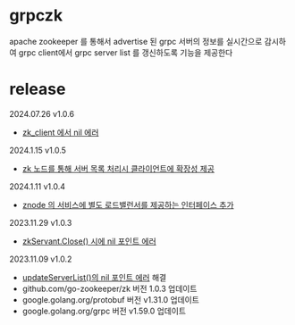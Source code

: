 # grpczk #
apache zookeeper 를 통해서 advertise 된 grpc 서버의 정보를 실시간으로 감시하여 grpc client에서 grpc server list 를 갱신하도록 기능을 제공한다

# release #

2024.07.26 v1.0.6
- [zk_client 에서 nil 에러](https://github.com/fatima-go/grpczk/issues/11)

2024.1.15 v1.0.5
- [zk 노드를 통해 서버 목록 처리시 클라이언트에 확장성 제공 ](https://github.com/fatima-go/grpczk/issues/9)

2024.1.11 v1.0.4
- [znode 의 서비스에 별도 로드밸런서를 제공하는 인터페이스 추가](https://github.com/fatima-go/grpczk/issues/6)

2023.11.29 v1.0.3
- [zkServant.Close() 시에 nil 포인트 에러](https://github.com/fatima-go/grpczk/issues/3)

2023.11.09 v1.0.2
- [updateServerList()의 nil 포인트 에러](https://github.com/fatima-go/grpczk/issues/1) 해결
- github.com/go-zookeeper/zk 버전 1.0.3 업데이트
- google.golang.org/protobuf 버전 v1.31.0 업데이트
- google.golang.org/grpc 버전 v1.59.0 업데이트